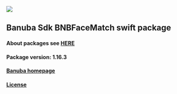 [![](https://www.banuba.com/hubfs/Banuba_November2018/Images/Banuba%20SDK.png)](https://docs.banuba.com/face-ar-sdk-v1/ios/ios_overview)

## Banuba Sdk BNBFaceMatch swift package

#### About packages see [HERE](https://docs.banuba.com/face-ar-sdk-v1/ios/ios_packages)

#### Package version: **1.16.3**

#### **[Banuba homepage](https://banuba.com)**

#### **[License](https://www.banuba.com/terms)**
